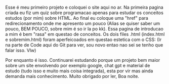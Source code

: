 Esse é meu primeiro projeto e coloquei o site aqui no ar. Na primeira pagina criada eu fiz um quiz sobre programacao apenas para estudar os conceitos estudos (por mim) sobre HTML. Ao final eu coloque uma "href" para redirecionamento onde me apresento um pouco (Alias se quiser saber um pouco, BEM POUCO, sobre mim é so ir la po kk). Essa pagina de introducao a mim é bem "rasa" em questao de conceitos. Os dois files .html (index.html e sobremim.html) foram aperfeicoados em questao estetica com o CSS: (Ir na parte de Code aqui do Git para ver, sou novo entao nao sei se tenho que falar isso. Vlw)
<link rel="stylesheet" href="style.css">
<link rel="stylesheet" href="style2.css">

Por enquanto é isso. Continuarei estudando porque um projeto bem maior sobre um site envolvendo por exemplo google, chat gpt e material de estudo (tudo isso e muito mais coisa integrada), esta por vir mas ainda demanda mais conhecimento. Muito obrigado por ler, Boa noite.
